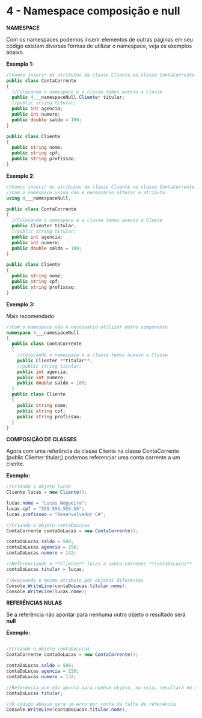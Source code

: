 # 4 - Namespace composição e null

**NAMESPACE**

Com os namespaces podemos inserir elementos de outras páginas em seu código existem diversas formas de utilizar o namespace, veja os exemplos abaixo.

**Exemplo 1:**

```csharp
//Vamos inserir os atributos da classe Cliente na classe ContaCorrente
public class ContaCorrente
{
  //Colocando o namespace e a classe temos acesso a Classe
  public 4___namespaceNull.Clienter titular;
  //public string titular;
  public int agencia;
  public int numero;
  public double saldo = 100;
}

public class Cliente
{
  public string nome;
  public string cpf;
  public string profissao;
}
```

**Exemplo 2:**

```csharp
//Vamos inserir os atributos da classe Cliente na classe ContaCorrente
//Com o namespace using não é necessário alterar o atributo.
using 4___namespaceNull;

public class ContaCorrente
{
  //Colocando o namespace e a classe temos acesso a Classe
  public Clienter titular;
  //public string titular;
  public int agencia;
  public int numero;
  public double saldo = 100;
}

public class Cliente
{
  public string nome;
  public string cpf;
  public string profissao;
}
```

**Exemplo 3:**

Mais recomendado

```csharp
//Com o namespace não é necessário utilizar outro componente
namespace 4___namespaceNull
{
  public class ContaCorrente
  {
    //Colocando o namespace e a classe temos acesso a Classe
    public Clienter **titular**;
    //public string titular;
    public int agencia;
    public int numero;
    public double saldo = 100;
  }	
  public class Cliente
  {
    public string nome;
    public string cpf;
    public string profissao;
  }
}
```

**COMPOSIÇÃO DE CLASSES**

Agora com uma referência da classe Cliente na classe ContaCorrente (public Clienter titular;) podemos referenciar uma conta corrente a um cliente.

**Exemplo:**

```csharp
//Criando o objeto lucas
Cliente lucas = new Cliente();

lucas.nome = "Lucas Nogueira";
lucas.cpf = "555.555.555.55";
lucas.profissao = "Desenvolvedor C#";

//Criando o objeto contaDoLucas
ContaCorrente contaDoLucas = new ContaCorrente();

contaDoLucas.saldo = 500;
contaDoLucas.agencia = 156;
contaDoLucas.numero = 132;

//Referenciando o **Cliente** lucas a conta corrente **contaDoLucas**
contaDoLucas.titular = lucas;

//Acessando o mesmo atributo por objetos diferentes
Console.WriteLine(contaDoLucas.titular.nome);
Console.WriteLine(lucas.nome);
```

**REFERÊNCIAS NULAS**

Se a referência não apontar para nenhuma outro objeto o resultado será **null**   

**Exemplo:**

```csharp

//Criando o objeto contaDoLucas
ContaCorrente contaDoLucas = new ContaCorrente();

contaDoLucas.saldo = 500;
contaDoLucas.agencia = 156;
contaDoLucas.numero = 132;

//Referencia que não aponta para nenhum objeto, ou seja, resultará em um **null**
contaDoLucas.titular;

//O código abaixo gera um erro por conta da falta de referência
Console.WriteLine(contaDoLucas.titular.nome);
```
